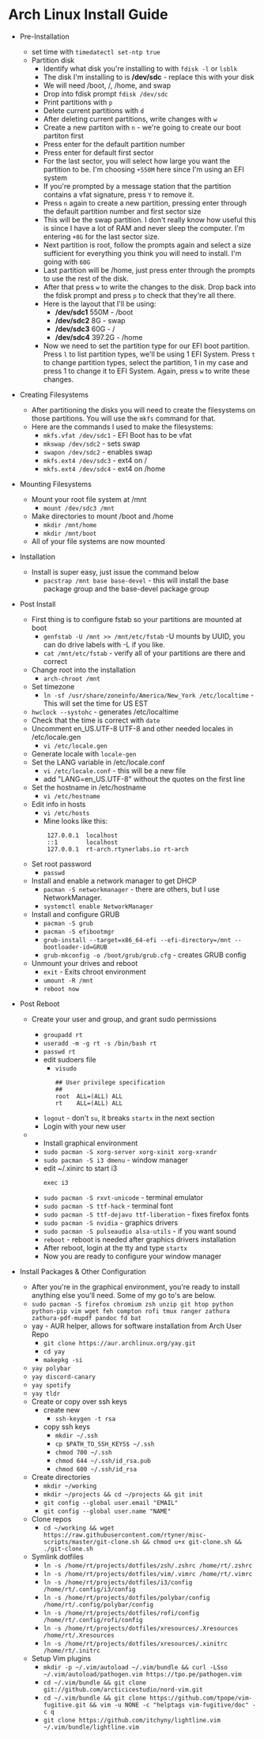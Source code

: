 # Arch Linux Install Guide

* Pre-Installation
  * set time with `timedatectl set-ntp true`
  * Partition disk
    * Identify what disk you're installing to with `fdisk -l` or `lsblk`
    * The disk I'm installing to is **/dev/sdc** - replace this with your disk 
    * We will need /boot, /, /home, and swap
    * Drop into fdisk prompt `fdisk /dev/sdc`
    * Print partitions with `p`
    * Delete current partitions with `d`
    * After deleting current partitions, write changes with `w`
    * Create a new partiton with `n` - we're going to create our boot partiton first
    * Press enter for the default partition number
    * Press enter for default first sector
    * For the last sector, you will select how large you want the partition to be. I'm choosing `+550M` here since I'm using an EFI system
    * If you're prompted by a message station that the partition contains a vfat signature, press `Y` to remove it.
    * Press `n` again to create a new partition, pressing enter through the default partition number and first sector size
    * This will be the swap partition. I don't really know how useful this is since I have a lot of RAM and never sleep the computer. I'm entering `+8G` for the last sector size.
    * Next partition is root, follow the prompts again and select a size sufficient for everything you think you will need to install. I'm going with `60G`
    * Last partition will be /home, just press enter through the prompts to use the rest of the disk.
    * After that press `w` to write the changes to the disk. Drop back into the fdisk prompt and press `p` to check that they're all there.
    * Here is the layout that I'll be using:
      * **/dev/sdc1** 550M - /boot
      * **/dev/sdc2** 8G - swap
      * **/dev/sdc3** 60G - /
      * **/dev/sdc4** 397.2G - /home
    * Now we need to set the partition type for our EFI boot partition. Press `l` to list partition types, we'll be using 1 EFI System. Press `t` to change partition types, select the partition, 1 in my case and press 1 to change it to EFI System. Again, press `w` to write these changes.

* Creating Filesystems
  * After partitioning the disks you will need to create the filesystems on those partitions. You will use the `mkfs` command for that. 
  * Here are the commands I used to make the filesystems:
    * `mkfs.vfat /dev/sdc1` - EFI Boot has to be vfat
    * `mkswap /dev/sdc2` - sets swap
    * `swapon /dev/sdc2` - enables swap
    * `mkfs.ext4 /dev/sdc3` - ext4 on /
    * `mkfs.ext4 /dev/sdc4` - ext4 on /home

* Mounting Filesystems
  * Mount your root file system at /mnt
    * `mount /dev/sdc3 /mnt`
  * Make directories to mount /boot and /home
    * `mkdir /mnt/home`
    * `mkdir /mnt/boot`
  * All of your file systems are now mounted

* Installation
  * Install is super easy, just issue the command below
    * `pacstrap /mnt base base-devel` - this will install the base package group and the base-devel package group

* Post Install
  * First thing is to configure fstab so your partitions are mounted at boot
    * `genfstab -U /mnt >> /mnt/etc/fstab` -U mounts by UUID, you can do drive labels with -L if you like.
    * `cat /mnt/etc/fstab` - verify all of your partitions are there and correct
  * Change root into the installation
    * `arch-chroot /mnt`
  * Set timezone
    * `ln -sf /usr/share/zoneinfo/America/New_York /etc/localtime` - This will set the time for US EST
  * `hwclock --systohc` - generates /etc/localtime
  * Check that the time is correct with `date`
  * Uncomment en_US.UTF-8 UTF-8 and other needed locales in /etc/locale.gen
    * `vi /etc/locale.gen`
  * Generate locale with `locale-gen`
  * Set the LANG variable in /etc/locale.conf
    * `vi /etc/locale.conf` - this will be a new file
    * add "LANG=en_US.UTF-8" without the quotes on the first line
  * Set the hostname in /etc/hostname
    * `vi /etc/hostname`
  * Edit info in hosts
    * `vi /etc/hosts`
    * Mine looks like this:
      ```
       127.0.0.1  localhost
       ::1        localhost
       127.0.0.1  rt-arch.rtynerlabs.io rt-arch
      ```
  * Set root password
    * `passwd`
  * Install and enable a network manager to get DHCP
    * `pacman -S networkmanager` - there are others, but I use NetworkManager.
    * `systemctl enable NetworkManager`
  * Install and configure GRUB
    * `pacman -S grub`
    * `pacman -S efibootmgr`
    * `grub-install --target=x86_64-efi --efi-directory=/mnt --bootloader-id=GRUB`
    * `grub-mkconfig -o /boot/grub/grub.cfg` - creates GRUB config
  * Unmount your drives and reboot
    * `exit` - Exits chroot environment
    * `umount -R /mnt`
    * `reboot now`
  
* Post Reboot
  * Create your user and group, and grant sudo permissions
    * `groupadd rt`
    * `useradd -m -g rt -s /bin/bash rt`
    * `passwd rt`
    * edit sudoers file
      * `visudo`
        ```
        ## User privilege specification
        ##
        root  ALL=(ALL) ALL
        rt    ALL=(ALL) ALL
        ```
    * `logout` - don't `su`, it breaks `startx` in the next section
    * Login with your new user
  
  * * Install graphical environment
    * `sudo pacman -S xorg-server xorg-xinit xorg-xrandr`
    * `sudo pacman -S i3 dmenu` - window manager
    * edit ~/.xinirc to start i3
      ```
      exec i3
      ```
    * `sudo pacman -S rxvt-unicode` - terminal emulator
    * `sudo pacman -S ttf-hack` - terminal font
    * `sudo pacman -S ttf-dejavu ttf-liberation` - fixes firefox fonts
    * `sudo pacman -S nvidia` - graphics drivers
    * `sudo pacman -S pulseaudio alsa-utils` - if you want sound
    * `reboot` - reboot is needed after graphics drivers installation
    * After reboot, login at the tty and type `startx`
    * Now you are ready to configure your window manager

* Install Packages & Other Configuration
  * After you're in the graphical environment, you're ready to install anything else you'll need. Some of my go to's are below.
  * `sudo pacman -S firefox chromium zsh unzip git htop python python-pip vim wget feh compton rofi tmux ranger zathura zathura-pdf-mupdf pandoc fd bat`
  * yay - AUR helper, allows for software installation from Arch User Repo
    * `git clone https://aur.archlinux.org/yay.git`
    * `cd yay`
    * `makepkg -si`
  * `yay polybar`
  * `yay discord-canary`
  * `yay spotify`
  * `yay tldr`
  * Create or copy over ssh keys
    * create new
      * `ssh-keygen -t rsa`
    * copy ssh keys
      * `mkdir ~/.ssh`
      * `cp $PATH_TO_SSH_KEYS$ ~/.ssh`
      * `chmod 700 ~/.ssh`
      * `chmod 644 ~/.ssh/id_rsa.pub`
      * `chmod 600 ~/.ssh/id_rsa`
  * Create directories
	* `mkdir ~/working`
	* `mkdir ~/projects && cd ~/projects && git init`
	* `git config --global user.email "EMAIL"`
	* `git config --global user.name "NAME"`
  * Clone repos
	* `cd ~/working && wget https://raw.githubusercontent.com/rtyner/misc-scripts/master/git-clone.sh && chmod u+x git-clone.sh && ./git-clone.sh`
  * Symlink dotfiles
	* `ln -s /home/rt/projects/dotfiles/zsh/.zshrc /home/rt/.zshrc`
	* `ln -s /home/rt/projects/dotfiles/vim/.vimrc /home/rt/.vimrc`
	* `ln -s /home/rt/projects/dotfiles/i3/config /home/rt/.config/i3/config`
	* `ln -s /home/rt/projects/dotfiles/polybar/config /home/rt/.config/polybar/config`
	* `ln -s /home/rt/projects/dotfiles/rofi/config /home/rt/.config/rofi/config`
	* `ln -s /home/rt/projects/dotfiles/xresources/.Xresources /home/rt/.Xresources`
	* `ln -s /home/rt/projects/dotfiles/xresources/.xinitrc /home/rt/.initrc`
  * Setup Vim plugins
	* `mkdir -p ~/.vim/autoload ~/.vim/bundle && curl -LSso ~/.vim/autoload/pathogen.vim https://tpo.pe/pathogen.vim`
	* `cd ~/.vim/bundle && git clone git://github.com/arcticicestudio/nord-vim.git`
	* `cd ~/.vim/bundle && git clone https://github.com/tpope/vim-fugitive.git && vim -u NONE -c "helptags vim-fugitive/doc" -c q`
	* `git clone https://github.com/itchyny/lightline.vim ~/.vim/bundle/lightline.vim`



















